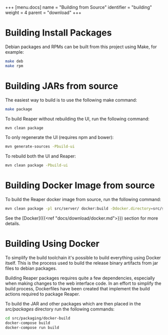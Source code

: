 +++
[menu.docs]
name = "Building from Source"
identifier = "building"
weight = 4
parent = "download"
+++

# Building Install Packages

Debian packages and RPMs can be built from this project using Make, for example:

```bash
make deb
make rpm
```

# Building JARs from source

The easiest way to build is to use the following make command:

```bash
make package
```

To build Reaper without rebuilding the UI, run the following command:

```bash
mvn clean package
```

To only regenerate the UI (requires npm and bower):

```bash
mvn generate-sources -Pbuild-ui
```

To rebuild both the UI and Reaper:

```bash
mvn clean package -Pbuild-ui
```

# Building Docker Image from source

To build the Reaper docker image from source, run the following command:

```bash
mvn clean package -pl src/server/ docker:build -Ddocker.directory=src/server/src/main/docker
```

 See the [Docker]({{<ref "docs/download/docker.md">}}) section for more details.

# Building Using Docker

To simplify the build toolchain it's possible to build everything using Docker itself. This is the process used to build the release binary artifacts from jar files to debian packages.

Building Reaper packages requires quite a few dependencies, especially when making changes to the web interface code. In an effort to simplify the build process, Dockerfiles have been created that implement the build actions required to package Reaper.

To build the JAR and other packages which are then placed in the _src/packages_ directory run the following commands:

```bash
cd src/packaging/docker-build
docker-compose build
docker-compose run build
```
